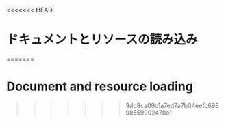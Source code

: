 
<<<<<<< HEAD
# ドキュメントとリソースの読み込み
=======
# Document and resource loading
>>>>>>> 3dd8ca09c1a7ed7a7b04eefc69898559902478e1
